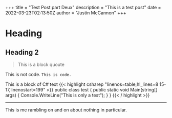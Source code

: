 +++
title = "Test Post part Deux"
description = "This is a test post"
date = 2022-03-23T02:13:50Z
author = "Justin McCannon"
+++

# Heading
## Heading 2


> This is a block quoute

This is not code.
`This is code.`

This is a block of C# text
{{< highlight csharep "linenos=table,hl_lines=8 15-17,linenostart=199" >}}
public class test
{
	public static void Main(string[] args)
	{
		Console.WriteLine("This is only a test");
	}
}
{{< / highlight >}}


------------------------------

This is me rambling on and on about nothing in particular.


